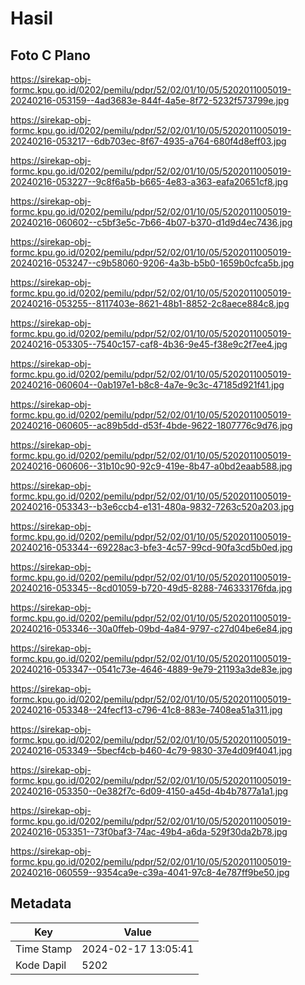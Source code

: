 # Hasil

## Foto C Plano

https://sirekap-obj-formc.kpu.go.id/0202/pemilu/pdpr/52/02/01/10/05/5202011005019-20240216-053159--4ad3683e-844f-4a5e-8f72-5232f573799e.jpg

https://sirekap-obj-formc.kpu.go.id/0202/pemilu/pdpr/52/02/01/10/05/5202011005019-20240216-053217--6db703ec-8f67-4935-a764-680f4d8eff03.jpg

https://sirekap-obj-formc.kpu.go.id/0202/pemilu/pdpr/52/02/01/10/05/5202011005019-20240216-053227--9c8f6a5b-b665-4e83-a363-eafa20651cf8.jpg

https://sirekap-obj-formc.kpu.go.id/0202/pemilu/pdpr/52/02/01/10/05/5202011005019-20240216-060602--c5bf3e5c-7b66-4b07-b370-d1d9d4ec7436.jpg

https://sirekap-obj-formc.kpu.go.id/0202/pemilu/pdpr/52/02/01/10/05/5202011005019-20240216-053247--c9b58060-9206-4a3b-b5b0-1659b0cfca5b.jpg

https://sirekap-obj-formc.kpu.go.id/0202/pemilu/pdpr/52/02/01/10/05/5202011005019-20240216-053255--8117403e-8621-48b1-8852-2c8aece884c8.jpg

https://sirekap-obj-formc.kpu.go.id/0202/pemilu/pdpr/52/02/01/10/05/5202011005019-20240216-053305--7540c157-caf8-4b36-9e45-f38e9c2f7ee4.jpg

https://sirekap-obj-formc.kpu.go.id/0202/pemilu/pdpr/52/02/01/10/05/5202011005019-20240216-060604--0ab197e1-b8c8-4a7e-9c3c-47185d921f41.jpg

https://sirekap-obj-formc.kpu.go.id/0202/pemilu/pdpr/52/02/01/10/05/5202011005019-20240216-060605--ac89b5dd-d53f-4bde-9622-1807776c9d76.jpg

https://sirekap-obj-formc.kpu.go.id/0202/pemilu/pdpr/52/02/01/10/05/5202011005019-20240216-060606--31b10c90-92c9-419e-8b47-a0bd2eaab588.jpg

https://sirekap-obj-formc.kpu.go.id/0202/pemilu/pdpr/52/02/01/10/05/5202011005019-20240216-053343--b3e6ccb4-e131-480a-9832-7263c520a203.jpg

https://sirekap-obj-formc.kpu.go.id/0202/pemilu/pdpr/52/02/01/10/05/5202011005019-20240216-053344--69228ac3-bfe3-4c57-99cd-90fa3cd5b0ed.jpg

https://sirekap-obj-formc.kpu.go.id/0202/pemilu/pdpr/52/02/01/10/05/5202011005019-20240216-053345--8cd01059-b720-49d5-8288-746333176fda.jpg

https://sirekap-obj-formc.kpu.go.id/0202/pemilu/pdpr/52/02/01/10/05/5202011005019-20240216-053346--30a0ffeb-09bd-4a84-9797-c27d04be6e84.jpg

https://sirekap-obj-formc.kpu.go.id/0202/pemilu/pdpr/52/02/01/10/05/5202011005019-20240216-053347--0541c73e-4646-4889-9e79-21193a3de83e.jpg

https://sirekap-obj-formc.kpu.go.id/0202/pemilu/pdpr/52/02/01/10/05/5202011005019-20240216-053348--24fecf13-c796-41c8-883e-7408ea51a311.jpg

https://sirekap-obj-formc.kpu.go.id/0202/pemilu/pdpr/52/02/01/10/05/5202011005019-20240216-053349--5becf4cb-b460-4c79-9830-37e4d09f4041.jpg

https://sirekap-obj-formc.kpu.go.id/0202/pemilu/pdpr/52/02/01/10/05/5202011005019-20240216-053350--0e382f7c-6d09-4150-a45d-4b4b7877a1a1.jpg

https://sirekap-obj-formc.kpu.go.id/0202/pemilu/pdpr/52/02/01/10/05/5202011005019-20240216-053351--73f0baf3-74ac-49b4-a6da-529f30da2b78.jpg

https://sirekap-obj-formc.kpu.go.id/0202/pemilu/pdpr/52/02/01/10/05/5202011005019-20240216-060559--9354ca9e-c39a-4041-97c8-4e787ff9be50.jpg


## Metadata

| Key        | Value               |
| ---------- | ------------------- |
| Time Stamp | 2024-02-17 13:05:41 |
| Kode Dapil | 5202                |



